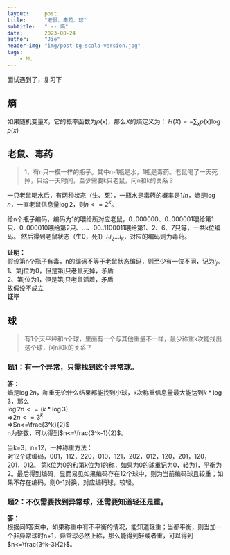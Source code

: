 ```yaml
---
layout:     post
title:      "老鼠、毒药、球"
subtitle:   " -- 熵"
date:       2023-08-24
author:     "Jie"
header-img: "img/post-bg-scala-version.jpg"
tags:
    - ML
---
```


面试遇到了，复习下

## 熵
如果随机变量$X$，它的概率函数为$p(x)$，那么$X$的熵定义为：
$H(X)=-\sum_xp(x)\log{p(x)}$

## 老鼠、毒药
> 1、有n只一模一样的瓶子。其中n-1瓶是水，1瓶是毒药。老鼠喝了一天死掉，只给一天时间，至少需要k只老鼠，问n和k的关系？

一只老鼠喝水后，有两种状态（生、死），一瓶水是毒药的概率是$1/n$，熵是$\log{n}$，一直老鼠信息量$\log2$，则$n<=2^k$。


给n个瓶子编码，编码为1的喂给所对应老鼠，0..000000、0..000001喂给第1只、0..000010喂给第2只、...、00..1100011喂给第1、2、6、7只等，一共k位编码。
然后得到老鼠状态（生0，死1）$i_1i_2...i_k$，对应的编码则为毒药。

**证明：**<br>
假设第n个瓶子有毒，n的编码不等于老鼠状态编码，则至少有一位不同，记为$i_j$。<br>
1、第j位为0，但是第j只老鼠死掉，矛盾<br>
2、第j位为1，但是第j只老鼠活着，矛盾<br>
故假设不成立<br>
**证毕**

## 球
> 有1个天平秤和n个球，里面有一个与其他重量不一样，最少称重k次能找出这个球，问n和k的关系？

### 题1：有一个异常，只需找到这个异常球。<br>
**答：**<br>
熵是$\log2n$，称重无论什么结果都能找到小球，k次称重信息量最大能达到$k*\log3$，那么  
$\log{2n}<=(k*\log{3})$  
=>$2n<=3^k$  
=>$n<=\frac{3^k}{2}$  
n为整数，可以得到$n<=\frac{3^k-1}{2}$。

当k=3，n=12，一种称重方法：<br>
对12个球编码，001，112，220，010，121，202，012，120，201，120，201，012。
第k位为0的和第k位为1的称，如果为0的球重记为0，轻为1，平衡为2。最后得到编码，显而易见如果编码存在12个球中，则为当前编码球且较重；如果不存在编码，则0-1对换，对应编码球，较轻。



### 题2：不仅需要找到异常球，还需要知道轻还是重。<br>
**答：**<br>
根据问1答案中，如果称重中有不平衡的情况，能知道轻重；当都平衡，则当加一个非异常球时n+1，异常球必然上称，那么能得到轻或者重，可以得到$n<=\frac{3^k-3}{2}$。
